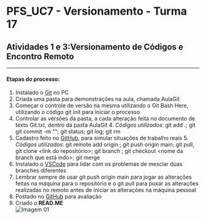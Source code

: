 # PFS_UC7 - Versionamento - Turma 17
## Atividades 1 e 3:Versionamento de Códigos e Encontro Remoto
-------------------------------------------------------------

#### Etapas do processo:
1. Instalado o [Git](https://git-scm.com/) no PC 
2. Criada uma pasta para demonstrações na aula, chamada AulaGit
3. Começar o controle de versão na mesma utilizando o Git Bash Here, utilizando o código  git init para iniciar o processo
4. Controlar as versões da pasta, a cada alteração feita no documento de texto Git.txt,  dentro da pasta AulaGit
   4. *Códigos utilizados*: git add .; git git commit -m ""; git status; git log; git rm <nome da file>
5. Cadastro feito no [GitHub](https://github.com/), para simular situações de trabalho reais
   5. *Códigos utilizados*: git remote add origin <link do projeto>; git push origin main;  git pull, git clone <link do repositório>; git branch <nome da branch>; git checkout <nome da branch que está indo>;  git merge <nome da branch que quer mesclar>
6. Instalado o [VSCode](https://code.visualstudio.com/) para lidar com os problemas de mesclar duas branches diferentes
7. Lembrar sempre de usar git push origin main para jogar as alterações feitas na máquina para o repositório  e o git pull para puxar as alterações realizadas no remoto antes de iniciar as alterações na máquina pessoal
8. Postado no [GitHub](https://github.com/) para avaliação
9. Criado o **READ.ME**  
![Imagem 01](https://www.linkedin.com/showcase/success-com "logotipo branco")
